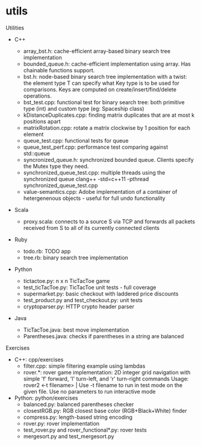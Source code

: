 # utils
Utilities

* C++
  - array_bst.h: cache-efficient array-based binary search tree implementation
  - bounded_queue.h: cache-efficient implementation using array. Has chainable functions support.
  - bst.h: node-based binary search tree implementation with a twist: the element type T can specify
    what Key type is to be used for comparisons. Keys are computed on create/insert/find/delete operations.
  - bst_test.cpp: functional test for binary search tree: both primitive type (int) and custom type (eg: Spaceship class)
  - kDistanceDuplicates.cpp: finding matrix duplicates that are at most k positions apart
  - matrixRotation.cpp: rotate a matrix clockwise by 1 position for each element
  - queue_test.cpp: functional tests for queue
  - queue_test_perf.cpp: performance test comparing against std::queue
  - syncronized_queue.h: synchronized bounded queue. Clients specify the Mutex type they need.
  - synchronized_queue_test.cpp: multiple threads using the synchronized queue
    clang++ -std=c++11 -pthread synchronized_queue_test.cpp
  - value-semantics.cpp: Adobe implementation of a container of hetergenenous objects - useful for full undo functionality

* Scala
  - proxy.scala: connects to a source S via TCP and forwards all packets received
    from S to all of its currently connected clients

* Ruby
  - todo.rb: TODO app
  - tree.rb: binary search tree implementation

* Python
  - tictactoe.py: n x n TicTacToe game
  - test_ticTacToe.py: TicTacToe unit tests - full coverage
  - supermarket.py: basic checkout with laddered price discounts
  - test_product.py and test_checkout.py: unit tests
  - cryptoparser.py: HTTP crypto header parser

* Java
  - TicTacToe.java: best move implementation
  - Parentheses.java: checks if parentheses in a string are balanced

Exercises
* C++: cpp/exercises
  - filter.cpp: simple filtering example using lambdas
  - rover.*: rover game implementation: 2D integer grid navigation with simple 'f' forward, 'l' turn-left, and 'r' turn-right commands
    Usage: rover2 <-t filename> | Use -t filename to run in test mode on the given file. Use no parameters to run interactive mode
* Python: python/exercises
  - balanced.py: balanced parentheses checker
  - closestRGB.py: RGB closest base color (RGB+Black+White) finder  
  - compress.py: length-based string encoding
  - rover.py: rover implementation
  - test_rover.py and rover_functional*.py: rover tests
  - mergesort.py and test_mergesort.py


